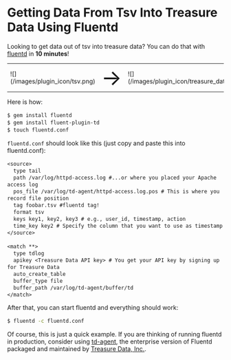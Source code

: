 # Getting Data From Tsv Into Treasure Data Using Fluentd

Looking to get data out of tsv into treasure data? You can do that with [fluentd](//fluentd.org) in **10 minutes**!

<table>
  <td>![](/images/plugin_icon/tsv.png)</td>
  <td><span style="font-size:50px">&#8594;</span></td>
  <td>![](/images/plugin_icon/treasure_data.png)</td>
</table>

Here is how:

```bash
$ gem install fluentd
$ gem install fluent-plugin-td
$ touch fluentd.conf
```

`fluentd.conf` should look like this (just copy and paste this into fluentd.conf):


    <source>
      type tail
      path /var/log/httpd-access.log #...or where you placed your Apache access log
      pos_file /var/log/td-agent/httpd-access.log.pos # This is where you record file position
      tag foobar.tsv #fluentd tag!
      format tsv
      keys key1, key2, key3 # e.g., user_id, timestamp, action
      time_key key2 # Specify the column that you want to use as timestamp
    </source>

    <match **>
      type tdlog
      apikey <Treasure Data API key> # You get your API key by signing up for Treasure Data
      auto_create_table
      buffer_type file
      buffer_path /var/log/td-agent/buffer/td
    </match>

After that, you can start fluentd and everything should work:

```bash
$ fluentd -c fluentd.conf
```

Of course, this is just a quick example. If you are thinking of running fluentd in production, consider using [td-agent](//docs.treasure-data.com/articles/td-agent), the enterprise version of Fluentd packaged and maintained by [Treasure Data, Inc.](//www.treasure-data.com).
